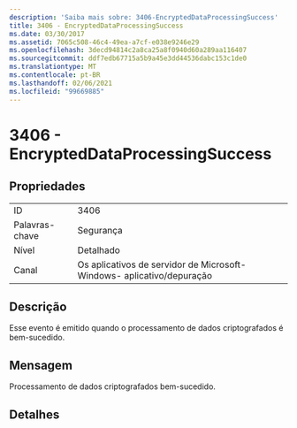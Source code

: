 ```yaml
---
description: 'Saiba mais sobre: 3406-EncryptedDataProcessingSuccess'
title: 3406 - EncryptedDataProcessingSuccess
ms.date: 03/30/2017
ms.assetid: 7065c508-46c4-49ea-a7cf-e038e9246e29
ms.openlocfilehash: 3decd94814c2a8ca25a8f0940d60a289aa116407
ms.sourcegitcommit: ddf7edb67715a5b9a45e3dd44536dabc153c1de0
ms.translationtype: MT
ms.contentlocale: pt-BR
ms.lasthandoff: 02/06/2021
ms.locfileid: "99669885"
---
```

# <a name="3406---encrypteddataprocessingsuccess"></a>3406 - EncryptedDataProcessingSuccess

## <a name="properties"></a>Propriedades  
  
|||  
|-|-|  
|ID|3406|  
|Palavras-chave|Segurança|  
|Nível|Detalhado|  
|Canal|Os aplicativos de servidor de Microsoft-Windows- aplicativo/depuração|  
  
## <a name="description"></a>Descrição  

 Esse evento é emitido quando o processamento de dados criptografados é bem-sucedido.  
  
## <a name="message"></a>Mensagem  

 Processamento de dados criptografados bem-sucedido.  
  
## <a name="details"></a>Detalhes
